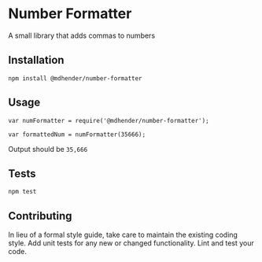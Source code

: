 # Number Formatter

A small library that adds commas to numbers

## Installation

  `npm install @mdhender/number-formatter`

## Usage

    var numFormatter = require('@mdhender/number-formatter');

    var formattedNum = numFormatter(35666);
  
  
  Output should be `35,666`


## Tests

  `npm test`

## Contributing

In lieu of a formal style guide, take care to maintain the existing coding style. Add unit tests for any new or changed functionality. Lint and test your code.
